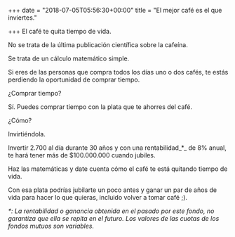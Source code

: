 +++
date = "2018-07-05T05:56:30+00:00"
title = "El mejor café es el que inviertes."

+++
El café te quita tiempo de vida.

No se trata de la última publicación científica sobre la cafeína.

Se trata de un cálculo matemático simple.

Si eres de las personas que compra todos los días uno o dos cafés, te estás perdiendo la oportunidad de comprar tiempo.

¿Comprar tiempo?

Sí. Puedes comprar tiempo con la plata que te ahorres del café.

¿Cómo?

Invirtiéndola.

Invertir 2.700 al día durante 30 años y con una rentabilidad_\*_ de 8% anual, te hará tener más de $100.000.000 cuando jubiles. 

Haz las matemáticas y date cuenta cómo el café te está quitando tiempo de vida.

Con esa plata podrías jubilarte un poco antes y ganar un par de años de vida para hacer lo que quieras, incluido volver a tomar café ;).

_\*: La rentabilidad o ganancia obtenida en el pasado por este fondo, no garantiza que ella se repita en el futuro. Los valores de las cuotas de los fondos mutuos son variables._